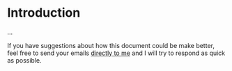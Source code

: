 # Introduction

...

If you have suggestions about how this document could be make better, feel free to send your emails [directly to me](faisal+alumni-js-workshop@lighthouselabs.ca) and I will try to respond as quick as possible.

